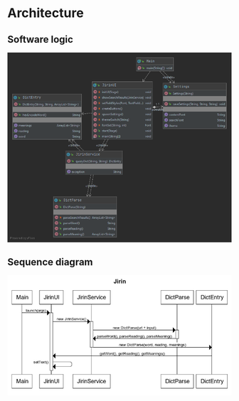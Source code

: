 # Architecture
## Software logic
![class diagram](class_diagram.png)

## Sequence diagram
![sequence diagram](sequence_diagram.png)
